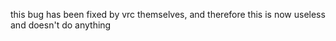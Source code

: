 this bug has been fixed by vrc themselves, and therefore this is now useless and doesn't do anything